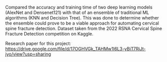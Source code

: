 Compared the accuracy and training time of two deep learning models (AlexNet and Densenet121) with that of an ensemble of traditional ML algorithms (KNN and Decision Tree). This was done to determine whether the ensemble could prove to be a viable approach for automating cervical spine fracture detection. Dataset taken from the 2022 RSNA Cervical Spine Fracture Detection competition on Kaggle. 

Research paper for this project: https://drive.google.com/file/d/17OGHVGk_TAHMw1l6L3-yBiT7RiJt-jyo/view?usp=sharing
